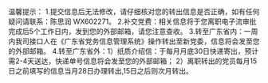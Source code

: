 温馨提示：
1.提交信息后无法修改，请仔细核对您的转出信息是否正确，如有任何疑问请联系：陈思润 WX602271。
2.补交党费：相关信息将于您离职电子流审批完成后5个工作日内，发到您的外部邮箱，请您注意查收。
3.转至广东省内：一周内我司接口人在《广东省党务信息管理系统》操作转出至新党委，信息将会发至您的外部邮箱。
4.转至广东省外：1）纸质介绍信：于每月月底30日快递寄出，预计需2-4天送达，快递单号信息将会发至您的外部邮箱； 
2）离职转出的党员每月15日之前填写的信息当月28日办理转出,15日之后则次月转出。
